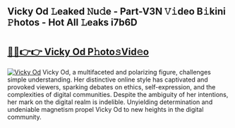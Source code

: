 ## Vicky Od 𝙻eaked 𝙽u𝚍e - Part-V3N 𝚅𝚒deo B𝚒kini 𝙿hotos - Hot All 𝙻eaks i7b6D

# <h2><a href="http://ld3o99m.urlbe.top/?page=Vicky+Od">🔗🔗👉👉 Vicky Od P𝚑oto𝚜Vid𝚎o</a></h2>

[![Vicky Od](https://i.imgur.com/eBuTRDB.gif)](http://ld3o99m.urlbe.top/?page=Vicky+Od)
Vicky Od, a multifaceted and polarizing figure, challenges simple understanding. Her distinctive online style has captivated and provoked viewers, sparking debates on ethics, self-expression, and the complexities of digital communities. Despite the ambiguity of her intentions, her mark on the digital realm is indelible. Unyielding determination and undeniable magnetism propel Vicky Od to new heights in the digital community.
